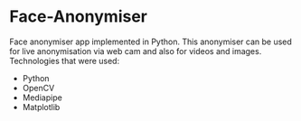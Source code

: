 # Face-Anonymiser
Face anonymiser app implemented in Python.
This anonymiser can be used for live anonymisation via web cam and also for videos and images.
Technologies that were used:
* Python
* OpenCV
* Mediapipe
* Matplotlib
